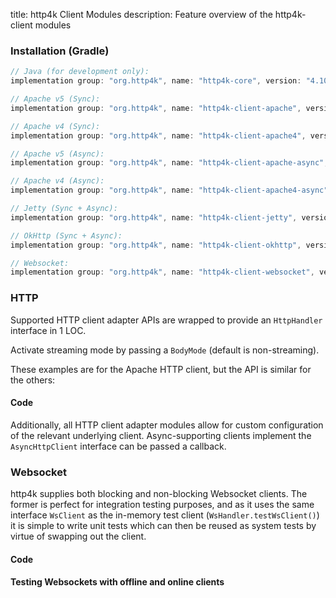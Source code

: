 title: http4k Client Modules
description: Feature overview of the http4k-client modules

### Installation (Gradle)

```groovy
// Java (for development only):
implementation group: "org.http4k", name: "http4k-core", version: "4.10.0.0.0"

// Apache v5 (Sync): 
implementation group: "org.http4k", name: "http4k-client-apache", version: "4.10.0.0.0"

// Apache v4 (Sync): 
implementation group: "org.http4k", name: "http4k-client-apache4", version: "4.10.0.0.0"

// Apache v5 (Async): 
implementation group: "org.http4k", name: "http4k-client-apache-async", version: "4.10.0.0.0"

// Apache v4 (Async): 
implementation group: "org.http4k", name: "http4k-client-apache4-async", version: "4.10.0.0.0"

// Jetty (Sync + Async): 
implementation group: "org.http4k", name: "http4k-client-jetty", version: "4.10.0.0.0"

// OkHttp (Sync + Async): 
implementation group: "org.http4k", name: "http4k-client-okhttp", version: "4.10.0.0.0"

// Websocket: 
implementation group: "org.http4k", name: "http4k-client-websocket", version: "4.10.0.0.0"
```

### HTTP
Supported HTTP client adapter APIs are wrapped to provide an `HttpHandler` interface in 1 LOC.

Activate streaming mode by passing a `BodyMode` (default is non-streaming).

These examples are for the Apache HTTP client, but the API is similar for the others:

#### Code [<img class="octocat"/>](https://github.com/http4k/http4k/blob/master/src/docs/guide/reference/clients/example_http.kt)

<script src="https://gist-it.appspot.com/https://github.com/http4k/http4k/blob/master/src/docs/guide/reference/clients/example_http.kt"></script>

Additionally, all HTTP client adapter modules allow for custom configuration of the relevant underlying client. Async-supporting clients implement the `AsyncHttpClient` interface can be passed a callback.

### Websocket
http4k supplies both blocking and non-blocking Websocket clients. The former is perfect for integration testing purposes, and as it uses the same interface `WsClient` as the in-memory test client (`WsHandler.testWsClient()`) it is simple to write unit tests which can then be reused as system tests by virtue of swapping out the client.

#### Code [<img class="octocat"/>](https://github.com/http4k/http4k/blob/master/src/docs/guide/reference/clients/example_websocket.kt)

<script src="https://gist-it.appspot.com/https://github.com/http4k/http4k/blob/master/src/docs/guide/reference/clients/example_websocket.kt"></script>

#### Testing Websockets with offline and online clients [<img class="octocat"/>](https://github.com/http4k/http4k/blob/master/src/docs/guide/reference/clients/TestingWebsockets.kt)

<script src="https://gist-it.appspot.com/https://github.com/http4k/http4k/blob/master/src/docs/guide/reference/clients/TestingWebsockets.kt"></script>
